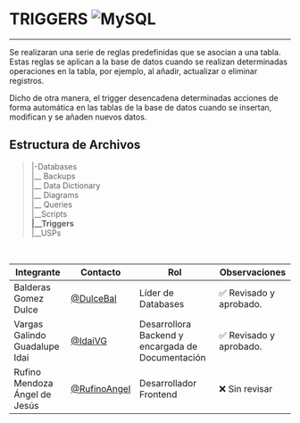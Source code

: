 # TRIGGERS ![MySQL](https://img.shields.io/badge/MySQL-005C84?style=for-the-badge&logo=mysql&logoColor=white)
---
Se realizaran una serie de reglas predefinidas que se asocian a una tabla. Estas reglas se aplican a la base de datos cuando se realizan determinadas operaciones en la tabla, por ejemplo, al añadir, actualizar o eliminar registros.

Dicho de otra manera, el trigger desencadena determinadas acciones de forma automática en las tablas de la base de datos cuando se insertan, modifican y se añaden nuevos datos.

   ## Estructura de Archivos
   >|-Databases <br>
   >|__ Backups<br>
   >|__ Data Dictionary<br>
   >|__ Diagrams<br>
   >|__ Queries <br>
   >|__Scripts<br>
   >**|__Triggers**<br>
   >|__USPs<br>
   <br> 

   |Integrante|Contacto|Rol|Observaciones|
   |----------|--------|---|-------------|
   |Balderas Gomez Dulce|[@DulceBal](https://github.com/Josue-Martinez-Otero)|Líder de Databases|✅ Revisado y aprobado.|
   |Vargas Galindo Guadalupe Idai  |[@IdaiVG](https://github.com/IdaiVG)|Desarrollora Backend y encargada de Documentación|✅ Revisado y aprobado.|
   |Rufino Mendoza Ángel de Jesús|[@RufinoAngel](https://github.com/RufinoAngel)|Desarrollador Frontend|❌ Sin revisar|
